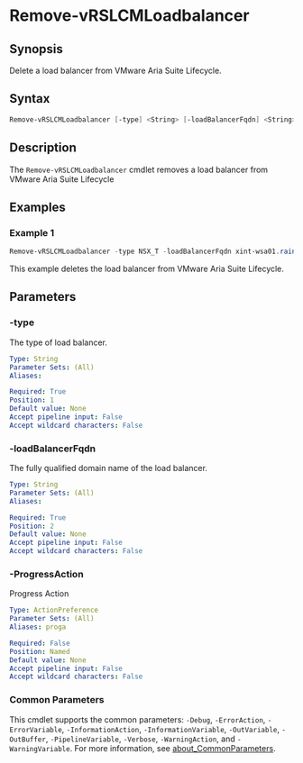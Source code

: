 # Remove-vRSLCMLoadbalancer

## Synopsis

Delete a load balancer from VMware Aria Suite Lifecycle.

## Syntax

```powershell
Remove-vRSLCMLoadbalancer [-type] <String> [-loadBalancerFqdn] <String> [-ProgressAction <ActionPreference>] [<CommonParameters>]
```

## Description

The `Remove-vRSLCMLoadbalancer` cmdlet removes a load balancer from VMware Aria Suite Lifecycle

## Examples

### Example 1

```powershell
Remove-vRSLCMLoadbalancer -type NSX_T -loadBalancerFqdn xint-wsa01.rainpole.io
```

This example deletes the load balancer from VMware Aria Suite Lifecycle.

## Parameters

### -type

The type of load balancer.

```yaml
Type: String
Parameter Sets: (All)
Aliases:

Required: True
Position: 1
Default value: None
Accept pipeline input: False
Accept wildcard characters: False
```

### -loadBalancerFqdn

The fully qualified domain name of the load balancer.

```yaml
Type: String
Parameter Sets: (All)
Aliases:

Required: True
Position: 2
Default value: None
Accept pipeline input: False
Accept wildcard characters: False
```

### -ProgressAction

Progress Action

```yaml
Type: ActionPreference
Parameter Sets: (All)
Aliases: proga

Required: False
Position: Named
Default value: None
Accept pipeline input: False
Accept wildcard characters: False
```

### Common Parameters

This cmdlet supports the common parameters: `-Debug`, `-ErrorAction`, `-ErrorVariable`, `-InformationAction`, `-InformationVariable`, `-OutVariable`, `-OutBuffer`, `-PipelineVariable`, `-Verbose`, `-WarningAction`, and `-WarningVariable`. For more information, see [about_CommonParameters](http://go.microsoft.com/fwlink/?LinkID=113216).

